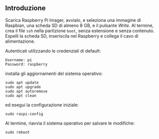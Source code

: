 ## Introduzione

Scarica Raspberry Pi Imager, avvialo, e seleziona una immagine di Raspbian, una scheda SD di almeno 8 GB, e il pulsante _Write_.
Al termine, crea il file `ssh` nella partizione `boot`, senza estensione e senza contenuto.
Espelli la scheda SD, inseriscila nel Raspberry e collega il cavo di alimentazione.

Autenticati utilizzando le credenziali di default:
```
Username: pi
Password: raspberry
```

installa gli aggiornamenti del sistema operativo:
```
sudo apt update
sudo apt upgrade
sudo apt autoremove
sudo apt clean
```

ed esegui la configurazione iniziale:
```
sudo raspi-config
```

Al termine, riavvia il sistema operativo per salvare le modifiche:
```
sudo reboot
```
